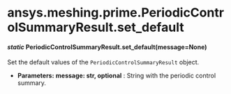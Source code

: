 # ansys.meshing.prime.PeriodicControlSummaryResult.set_default



#### *static* PeriodicControlSummaryResult.set_default(message=None)

Set the default values of the `PeriodicControlSummaryResult` object.

* **Parameters:**
  **message: str, optional**
  : String with the periodic control summary.

<!-- !! processed by numpydoc !! -->
